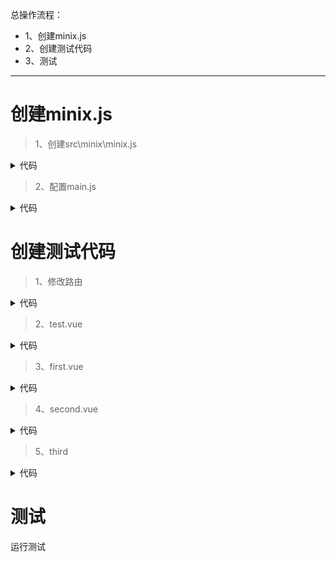 总操作流程：
- 1、创建minix.js
- 2、创建测试代码
- 3、测试

***

# 创建minix.js

> 1、创建src\minix\minix.js

<details>
<summary>代码</summary>

```js
import first from '@/components/first';
import second from '@/components/second';
import third from '@/components/third';
// src/mixins/index.js
let mixin = {

    data() {
        return {};
    },
    components: {
        first,
        second,
        third
    },
    methods: {

    }
};
export default mixin;
```

</details>

>2、配置main.js

<details>
<summary>代码</summary>

```js
import GlobalImport from '../static/minix/GlobalImport.js'

Vue.mixin(GlobalImport)
```

</details>

# 创建测试代码

> 1、修改路由

<details>
<summary>代码</summary>

```js
import Vue from 'vue'
import Router from 'vue-router'
import Test from '@/components/test'


Vue.use(Router)

export default new Router({
    routes: [{
        path: '/',
        name: 'Test',
        component: Test
    }]
})
```

</details>

> 2、test.vue

<details>
<summary>代码</summary>

```html
<template>
  <div>
      <button @click="toggleTabs(first);">{{first}}</button>
      <button @click="toggleTabs(second);">{{second}}</button>
      <button @click="toggleTabs(third);">{{third}}</button>
      <component :is="currentView"></component>
  </div>

</template>

<script>

import GlobalImport from '../../../static/minix/GlobalImport';
export default {
        data () {
             return {
              first: "first", 
              second: "second",
              third: "third",
              currentView: 'first',
             };
         },
         mixins: [GlobalImport],
         methods: {
             toggleTabs (tabText) {
                 this.currentView = tabText;
             }
         }
    }
</script>


<style scoped>

</style>

```

</details>

> 3、first.vue

<details>
<summary>代码</summary>

```html
<template>
    <div>我是第一个子组件</div>
</template>

<script >

</script>

<style scoped>

</style>
```

</details>

> 4、second.vue

<details>
<summary>代码</summary>

```html
<template>
    <div>我是第二个子组件</div>
</template>

<script>

</script>

<style scoped>

</style>
```

</details>

> 5、third

<details>
<summary>代码</summary>

```html
<template>
    <div>我是第三个子组件</div>
</template>

<script>

</script>

<style scoped>

</style>
```

</details>

# 测试

运行测试
